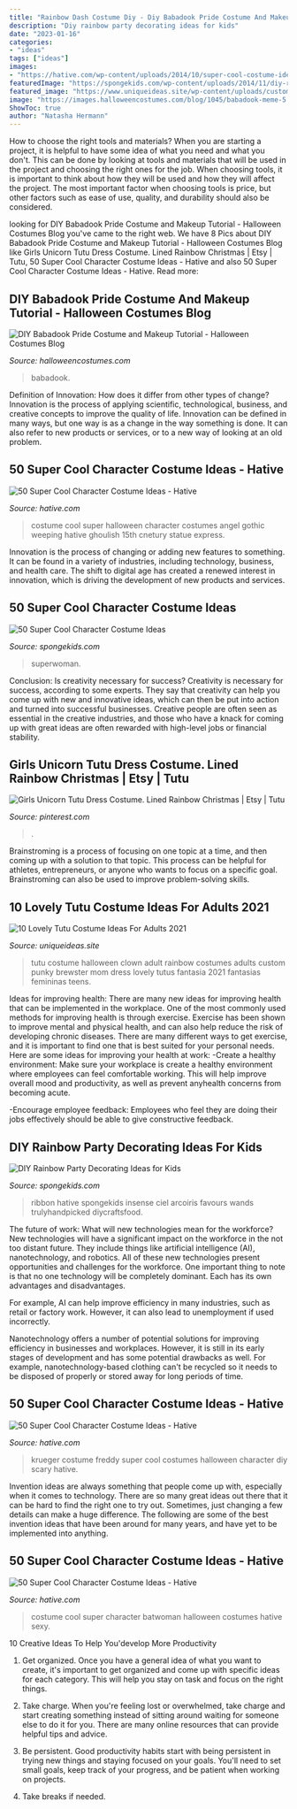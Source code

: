 ```yaml
---
title: "Rainbow Dash Costume Diy - Diy Babadook Pride Costume And Makeup Tutorial"
description: "Diy rainbow party decorating ideas for kids"
date: "2023-01-16"
categories:
- "ideas"
tags: ["ideas"]
images:
- "https://hative.com/wp-content/uploads/2014/10/super-cool-costume-ideas/30-batwoman-costume.jpg"
featuredImage: "https://spongekids.com/wp-content/uploads/2014/11/diy-rainbow-party-decorating-ideas/4-candy-decoration.jpg"
featured_image: "https://www.uniqueideas.site/wp-content/uploads/custom-adult-rainbow-clown-tutu-halloween-costume-45-00-on-etsy.jpg"
image: "https://images.halloweencostumes.com/blog/1045/babadook-meme-5.JPG"
ShowToc: true
author: "Natasha Hermann"
---
```



How to choose the right tools and materials?
When you are starting a project, it is helpful to have some idea of what you need and what you don't. This can be done by looking at tools and materials that will be used in the project and choosing the right ones for the job. When choosing tools, it is important to think about how they will be used and how they will affect the project. The most important factor when choosing tools is price, but other factors such as ease of use, quality, and durability should also be considered.

	

		
looking for DIY Babadook Pride Costume and Makeup Tutorial - Halloween Costumes Blog you've came to the right web. We have 8 Pics about DIY Babadook Pride Costume and Makeup Tutorial - Halloween Costumes Blog like Girls Unicorn Tutu Dress Costume. Lined Rainbow Christmas | Etsy | Tutu, 50 Super Cool Character Costume Ideas - Hative and also 50 Super Cool Character Costume Ideas - Hative. Read more:
		
    
## DIY Babadook Pride Costume And Makeup Tutorial - Halloween Costumes Blog

<img loading=lazy src="https://images.halloweencostumes.com/blog/1045/babadook-meme-5.JPG" onerror="this.onerror=null;this.src='https://tse1.mm.bing.net/th?id=OIP.zLRJP4iBylF_xMVzjLOPwgHaHb&amp;pid=15.1';" alt="DIY Babadook Pride Costume and Makeup Tutorial - Halloween Costumes Blog">

_Source: halloweencostumes.com_

>babadook. 

	

Definition of Innovation: How does it differ from other types of change?
Innovation is the process of applying scientific, technological, business, and creative concepts to improve the quality of life. Innovation can be defined in many ways, but one way is as a change in the way something is done. It can also refer to new products or services, or to a new way of looking at an old problem.

    
## 50 Super Cool Character Costume Ideas - Hative

<img loading=lazy src="https://hative.com/wp-content/uploads/2014/10/super-cool-costume-ideas/38-weeping-angel-costume.jpg" onerror="this.onerror=null;this.src='https://tse4.mm.bing.net/th?id=OIP.tELopK_qSKQFcSx3DlkTwgHaI8&amp;pid=15.1';" alt="50 Super Cool Character Costume Ideas - Hative">

_Source: hative.com_

>costume cool super halloween character costumes angel gothic weeping hative ghoulish 15th cnetury statue express. 

	

Innovation is the process of changing or adding new features to something. It can be found in a variety of industries, including technology, business, and health care. The shift to digital age has created a renewed interest in innovation, which is driving the development of new products and services.

    
## 50 Super Cool Character Costume Ideas

<img loading=lazy src="https://spongekids.com/wp-content/uploads/2014/10/super-cool-costume-ideas/13-superwoman-costume.jpg" onerror="this.onerror=null;this.src='https://tse2.mm.bing.net/th?id=OIP.UaBbFI7UmNL7FYnLT3LQkQHaLB&amp;pid=15.1';" alt="50 Super Cool Character Costume Ideas">

_Source: spongekids.com_

>superwoman. 

	

Conclusion: Is creativity necessary for success?
Creativity is necessary for success, according to some experts. They say that creativity can help you come up with new and innovative ideas, which can then be put into action and turned into successful businesses. Creative people are often seen as essential in the creative industries, and those who have a knack for coming up with great ideas are often rewarded with high-level jobs or financial stability.

    
## Girls Unicorn Tutu Dress Costume. Lined Rainbow Christmas | Etsy | Tutu

<img loading=lazy src="https://i.pinimg.com/736x/6d/68/63/6d68630db474f539665eb909e5739c4c.jpg" onerror="this.onerror=null;this.src='https://tse1.mm.bing.net/th?id=OIP.zYTEV3Ud7uaPmn3V1MG82AHaKK&amp;pid=15.1';" alt="Girls Unicorn Tutu Dress Costume. Lined Rainbow Christmas | Etsy | Tutu">

_Source: pinterest.com_

>. 

	

Brainstroming is a process of focusing on one topic at a time, and then coming up with a solution to that topic. This process can be helpful for athletes, entrepreneurs, or anyone who wants to focus on a specific goal. Brainstroming can also be used to improve problem-solving skills.

    
## 10 Lovely Tutu Costume Ideas For Adults 2021

<img loading=lazy src="https://www.uniqueideas.site/wp-content/uploads/custom-adult-rainbow-clown-tutu-halloween-costume-45-00-on-etsy.jpg" onerror="this.onerror=null;this.src='https://tse2.mm.bing.net/th?id=OIP.z__Q4yWIBJWz-zYH6i7m0AHaLC&amp;pid=15.1';" alt="10 Lovely Tutu Costume Ideas For Adults 2021">

_Source: uniqueideas.site_

>tutu costume halloween clown adult rainbow costumes adults custom punky brewster mom dress lovely tutus fantasia 2021 fantasias femininas teens. 

	

Ideas for improving health:
There are many new ideas for improving health that can be implemented in the workplace. One of the most commonly used methods for improving health is through exercise. Exercise has been shown to improve mental and physical health, and can also help reduce the risk of developing chronic diseases. There are many different ways to get exercise, and it is important to find one that is best suited for your personal needs. Here are some ideas for improving your health at work: 
-Create a healthy environment: Make sure your workplace is create a healthy environment where employees can feel comfortable working. This will help improve overall mood and productivity, as well as prevent anyhealth concerns from becoming acute. 

-Encourage employee feedback: Employees who feel they are doing their jobs effectively should be able to give constructive feedback.

    
## DIY Rainbow Party Decorating Ideas For Kids

<img loading=lazy src="https://spongekids.com/wp-content/uploads/2014/11/diy-rainbow-party-decorating-ideas/4-candy-decoration.jpg" onerror="this.onerror=null;this.src='https://tse1.mm.bing.net/th?id=OIP.GfTxgQhCKywEmuWykiSTCAHaLG&amp;pid=15.1';" alt="DIY Rainbow Party Decorating Ideas for Kids">

_Source: spongekids.com_

>ribbon hative spongekids insense ciel arcoiris favours wands trulyhandpicked diycraftsfood. 

	

The future of work: What will new technologies mean for the workforce?
New technologies will have a significant impact on the workforce in the not too distant future. They include things like artificial intelligence (AI), nanotechnology, and robotics. All of these new technologies present opportunities and challenges for the workforce. 
One important thing to note is that no one technology will be completely dominant. Each has its own advantages and disadvantages. 

For example, AI can help improve efficiency in many industries, such as retail or factory work. However, it can also lead to unemployment if used incorrectly. 

Nanotechnology offers a number of potential solutions for improving efficiency in businesses and workplaces. However, it is still in its early stages of development and has some potential drawbacks as well. For example, nanotechnology-based clothing can't be recycled so it needs to be disposed of properly or stored away for long periods of time.

    
## 50 Super Cool Character Costume Ideas - Hative

<img loading=lazy src="https://hative.com/wp-content/uploads/2014/10/super-cool-costume-ideas/26-freddy-krueger-costume.jpg" onerror="this.onerror=null;this.src='https://tse2.mm.bing.net/th?id=OIP.q9AzjTpOU0thbiuR-FPgYwHaK5&amp;pid=15.1';" alt="50 Super Cool Character Costume Ideas - Hative">

_Source: hative.com_

>krueger costume freddy super cool costumes halloween character diy scary hative. 

	

Invention ideas are always something that people come up with, especially when it comes to technology. There are so many great ideas out there that it can be hard to find the right one to try out. Sometimes, just changing a few details can make a huge difference. The following are some of the best invention ideas that have been around for many years, and have yet to be implemented into anything.

    
## 50 Super Cool Character Costume Ideas - Hative

<img loading=lazy src="https://hative.com/wp-content/uploads/2014/10/super-cool-costume-ideas/30-batwoman-costume.jpg" onerror="this.onerror=null;this.src='https://tse3.mm.bing.net/th?id=OIP.OKnekT2OwZNeOfSmlhvEAAHaLI&amp;pid=15.1';" alt="50 Super Cool Character Costume Ideas - Hative">

_Source: hative.com_

>costume cool super character batwoman halloween costumes hative sexy. 

	

10 Creative Ideas To Help You'develop More Productivity
1. Get organized. Once you have a general idea of what you want to create, it's important to get organized and come up with specific ideas for each category. This will help you stay on task and focus on the right things.
2. Take charge. When you're feeling lost or overwhelmed, take charge and start creating something instead of sitting around waiting for someone else to do it for you. There are many online resources that can provide helpful tips and advice.

3. Be persistent. Good productivity habits start with being persistent in trying new things and staying focused on your goals. You'll need to set small goals, keep track of your progress, and be patient when working on projects.

4. Take breaks if needed.

